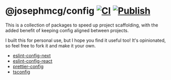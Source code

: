 # @josephmcg/config [![CI](https://github.com/josephmcg/config/actions/workflows/main.yml/badge.svg)](https://github.com/josephmcg/config/actions/workflows/main.yml) [![Publish](https://github.com/josephmcg/config/actions/workflows/publish.yml/badge.svg)](https://github.com/josephmcg/config/actions/workflows/publish.yml)

This is a collection of packages to speed up project scaffolding, with the added benefit of keeping config aligned between projects.

I built this for personal use, but I hope you find it useful too! It's opinionated, so feel free to fork it and make it your own.

- [eslint-config-next](https://github.com/josephmcg/config/tree/main/packages/eslint-config-next#readme)
- [eslint-config-react](https://github.com/josephmcg/config/tree/main/packages/eslint-config-react#readme)
- [prettier-config](https://github.com/josephmcg/config/tree/main/packages/prettier-config#readme)
- [tsconfig](https://github.com/josephmcg/config/tree/main/packages/tsconfig#readme)
